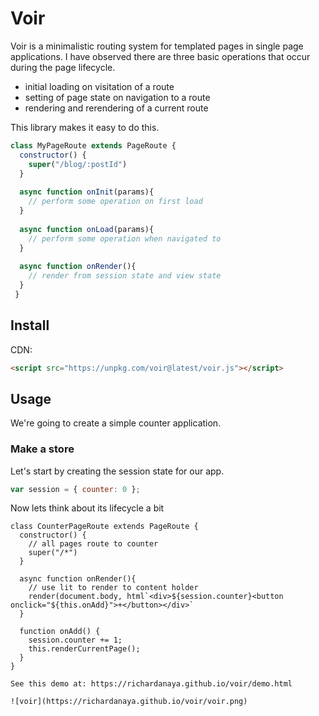 # Voir

Voir is a minimalistic routing system for templated pages in single page applications. I have observed there are three basic operations that occur during the page lifecycle.

* initial loading on visitation of a route
* setting of page state on navigation to a route
* rendering and rerendering of a current route

This library makes it easy to do this.

```javascript
class MyPageRoute extends PageRoute {
  constructor() {
    super("/blog/:postId")
  }
  
  async function onInit(params){
  	// perform some operation on first load
  }
  
  async function onLoad(params){
  	// perform some operation when navigated to
  }
  
  async function onRender(){
  	// render from session state and view state
  }
 }
```

## Install
CDN:
```html
<script src="https://unpkg.com/voir@latest/voir.js"></script>
```

## Usage

We're going to create a simple counter application.  

### Make a store
Let's start by creating the session state for our app.

```javascript
var session = { counter: 0 };
```
Now lets think about its lifecycle a bit

```
class CounterPageRoute extends PageRoute {
  constructor() {
    // all pages route to counter
    super("/*")
  }

  async function onRender(){
    // use lit to render to content holder
  	render(document.body, html`<div>${session.counter}<button onclick="${this.onAdd}">+</button></div>`
  }
  
  function onAdd() {
    session.counter += 1;
    this.renderCurrentPage();
  }
}

See this demo at: https://richardanaya.github.io/voir/demo.html

![voir](https://richardanaya.github.io/voir/voir.png)
